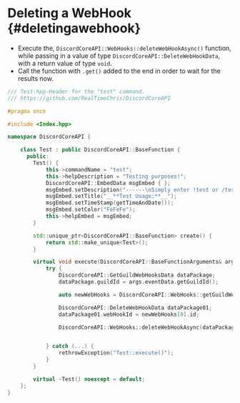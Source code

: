 Deleting a WebHook {#deletingawebhook}
============
- Execute the, `DiscordCoreAPI::WebHooks::deleteWebHookAsync()` function, while passing in a value of type `DiscordCoreAPI::DeleteWebHookData`, with a return value of type `void`.
- Call the function with `.get()` added to the end in order to wait for the results now.

```cpp
/// Test.hpp-Header for the "test" command.
/// https://github.com/RealTimeChris/DiscordCoreAPI

#pragma once

#include <Index.hpp>

namespace DiscordCoreAPI {

	class Test : public DiscordCoreAPI::BaseFunction {
	  public:
		Test() {
			this->commandName = "test";
			this->helpDescription = "Testing purposes!";
			DiscordCoreAPI::EmbedData msgEmbed { };
			msgEmbed.setDescription("------\nSimply enter !test or /test!\n------");
			msgEmbed.setTitle("__**Test Usage:**__");
			msgEmbed.setTimeStamp(getTimeAndDate());
			msgEmbed.setColor("FeFeFe");
			this->helpEmbed = msgEmbed;
		}

		std::unique_ptr<DiscordCoreAPI::BaseFunction> create() {
			return std::make_unique<Test>();
		}

		virtual void execute(DiscordCoreAPI::BaseFunctionArguments& args) {
			try {
				DiscordCoreAPI::GetGuildWebHooksData dataPackage;
				dataPackage.guildId = args.eventData.getGuildId();

				auto newWebHooks = DiscordCoreAPI::WebHooks::getGuildWebHooksAsync(dataPackage).get();

				DiscordCoreAPI::DeleteWebHookData dataPackage01;
				dataPackage01.webHookId = newWebHooks[0].id;

				DiscordCoreAPI::WebHooks::deleteWebHookAsync(dataPackage01).get();


			} catch (...) {
				rethrowException("Test::execute()");
			}
		}

		virtual ~Test() noexcept = default;
	};
}
```
